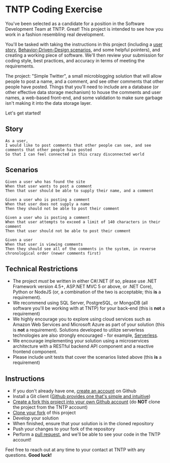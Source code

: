 TNTP Coding Exercise
===================

You've been selected as a candidate for a position in the Software Development Team at TNTP. Great! This project is intended to see how you work in a fashion resembling real development. 

You'll be tasked with taking the instructions in this project (including a [user story](https://www.mountaingoatsoftware.com/agile/user-stories), [Behavior-Driven-Design scenarios](https://dannorth.net/introducing-bdd/), and some helpful pointers), and creating a working piece of software. We'll then review your submission for coding style, best practices, and accuracy in terms of meeting the requirements.

The project: "Simple Twitter", a small microblogging solution that will allow people to post a name, and a comment, and see other comments that other people have posted. Things that you'll need to include are a database (or other effective data storage mechanism) to house the comments and user names, a web-based front-end, and some validation to make sure garbage isn't making it into the data storage layer.

Let's get started!

## Story

```
As a user,
I would like to post comments that other people can see, and see comments that other people have posted
So that I can feel connected in this crazy disconnected world
```

## Scenarios
```
Given a user who has found the site
When that user wants to post a comment
Then that user should be able to supply their name, and a comment
```
```
Given a user who is posting a comment
When that user does not supply a name
Then they should not be able to post their comment
```
```
Given a user who is posting a comment
When that user attempts to exceed a limit of 140 characters in their comment
Then that user should not be able to post their comment
```
```
Given a user
When that user is viewing comments
Then they should see all of the comments in the system, in reverse chronological order (newer comments first)
```

## Technical Restrictions

- The project *must* be written in either C#/.NET (if so, please use .NET Framework version 4.5+, ASP.NET MVC 5 or above, or .NET Core), Python or NodeJS (or, a combination of the two is acceptable; this **is** a requirement).
- We recommend using SQL Server, PostgreSQL, or MongoDB (all software you'll be working with at TNTP) for your back-end (this is **not** a requirement)
- We highly encourage you to explore using cloud services such as Amazon Web Services and Microsoft Azure as part of your solution (this is **not** a requirement). Solutions developed to utilize serverless technologies are also strongly encouraged - for example, [Serverless](https://serverless.com/).
- We encourage implementing your solution using a microservices architecture with a RESTful backend API component and a reactive frontend component.
- Please include unit tests that cover the scenarios listed above (this **is** a requirement)


## Instructions

- If you don't already have one, [create an account](https://github.com/join) on Github
- Install a Git client ([Github provides one that's simple and intuitive](https://desktop.github.com/))
- [Create a fork this project into your own Github account](https://help.github.com/articles/fork-a-repo/) (do **NOT** clone the project from the TNTP account)
- [Clone your fork](https://help.github.com/articles/cloning-a-repository/) of this project
- Develop your solution
- When finished, ensure that your solution is in the cloned repository
- Push your changes to your fork of the repository
- Perform a [pull request](https://help.github.com/articles/about-pull-requests/), and we'll be able to see your code in the TNTP account!

Feel free to reach out at any time to your contact at TNTP with any questions. **Good luck!**
